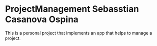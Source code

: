 # ProjectManagement Sebasstian Casanova Ospina
This is a personal project that implements an app that helps to manage a project.
